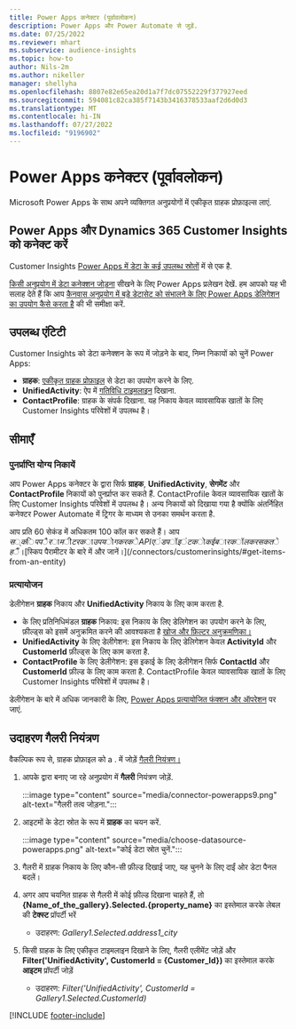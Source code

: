 ```yaml
---
title: Power Apps कनेक्टर (पूर्वावलोकन)
description: Power Apps और Power Automate से जुड़ें.
ms.date: 07/25/2022
ms.reviewer: mhart
ms.subservice: audience-insights
ms.topic: how-to
author: Nils-2m
ms.author: nikeller
manager: shellyha
ms.openlocfilehash: 8807e82e65ea20d1a7f7dc07552229f377927eed
ms.sourcegitcommit: 594081c82ca385f7143b3416378533aaf2d6d0d3
ms.translationtype: MT
ms.contentlocale: hi-IN
ms.lasthandoff: 07/27/2022
ms.locfileid: "9196902"
---
```

# <a name="power-apps-connector-preview"></a>Power Apps कनेक्टर (पूर्वावलोकन)

Microsoft Power Apps के साथ अपने व्यक्तिगत अनुप्रयोगों में एकीकृत ग्राहक प्रोफ़ाइल्स लाएं.

## <a name="connect-power-apps-and-dynamics-365-customer-insights"></a>Power Apps और Dynamics 365 Customer Insights को कनेक्ट करें

Customer Insights [Power Apps में डेटा के कई उपलब्ध स्रोतों](/powerapps/maker/canvas-apps/working-with-data-sources) में से एक है.

[किसी अनुप्रयोग में डेटा कनेक्शन जोड़ना](/powerapps/maker/canvas-apps/add-data-connection) सीखने के लिए Power Apps प्रलेखन देखें. हम आपको यह भी सलाह देते हैं कि आप [कैनवास अनुप्रयोग में बड़े डेटासेट को संभालने के लिए Power Apps डेलिगेशन का उपयोग कैसे करता है](/powerapps/maker/canvas-apps/delegation-overview) की भी समीक्षा करें.

## <a name="available-entities"></a>उपलब्ध एंटिटी

Customer Insights को डेटा कनेक्शन के रूप में जोड़ने के बाद, निम्न निकायों को चुनें Power Apps:

- **ग्राहक**: [एकीकृत ग्राहक प्रोफ़ाइल](customer-profiles.md) से डेटा का उपयोग करने के लिए.
- **UnifiedActivity**: ऐप में [गतिविधि टाइमलाइन](activities.md) दिखाना.
- **ContactProfile**: ग्राहक के संपर्क दिखाना. यह निकाय केवल व्यावसायिक खातों के लिए Customer Insights परिवेशों में उपलब्ध है।

## <a name="limitations"></a>सीमाएँ

### <a name="retrievable-entities"></a>पुनर्प्राप्ति योग्य निकायें

आप Power Apps कनेक्टर के द्वारा सिर्फ **ग्राहक**, **UnifiedActivity**, **सेगमेंट** और **ContactProfile** निकायों को पुनर्प्राप्त कर सकते हैं. ContactProfile केवल व्यावसायिक खातों के लिए Customer Insights परिवेशों में उपलब्ध है। अन्य निकायों को दिखाया गया है क्योंकि अंतर्निहित कनेक्टर Power Automate में ट्रिगर के माध्यम से उनका समर्थन करता है.

आप प्रति 60 सेकंड में अधिकतम 100 कॉल कर सकते हैं। आप $स्किप पैरामीटर का उपयोग करके API एंडपॉइंट को कई बार कॉल कर सकते हैं। [$स्किप पैरामीटर के बारे में और जानें।](/connectors/customerinsights/#get-items-from-an-entity)

### <a name="delegation"></a>प्रत्यायोजन

डेलीगेशन **ग्राहक** निकाय और **UnifiedActivity** निकाय के लिए काम करता है.

- के लिए प्रतिनिधिमंडल **ग्राहक** निकाय: इस निकाय के लिए डेलिगेशन का उपयोग करने के लिए, फ़ील्ड्स को इसमें अनुक्रमित करने की आवश्यकता है [खोज और फ़िल्टर अनुक्रमणिका।](search-filter-index.md)  
- **UnifiedActivity** के लिए डेलीगेशन: इस निकाय के लिए डेलिगेशन केवल **ActivityId** और **CustomerId** फ़ील्ड्स के लिए काम करता है.  
- **ContactProfile** के लिए डेलीगेशन: इस इकाई के लिए डेलीगेशन सिर्फ **ContactId** और **CustomerId** फ़ील्ड के लिए काम करता है. ContactProfile केवल व्यावसायिक खातों के लिए Customer Insights परिवेशों में उपलब्ध है।

डेलीगेशन के बारे में अधिक जानकारी के लिए, [Power Apps प्रत्यायोजित फंक्शन और ऑपरेशन](/powerapps/maker/canvas-apps/delegation-overview) पर जाएं.

## <a name="example-gallery-control"></a>उदाहरण गैलरी नियंत्रण

वैकल्पिक रूप से, ग्राहक प्रोफ़ाइल को a . में जोड़ें [गैलरी नियंत्रण।](/powerapps/maker/canvas-apps/add-gallery)

1. आपके द्वारा बनाए जा रहे अनुप्रयोग में **गैलरी** नियंत्रण जोड़ें.
  
   :::image type="content" source="media/connector-powerapps9.png" alt-text="गैलरी तत्व जोड़ना.":::

1. आइटमों के डेटा स्रोत के रूप में **ग्राहक** का चयन करें.

   :::image type="content" source="media/choose-datasource-powerapps.png" alt-text="कोई डेटा स्रोत चुनें.":::

1. गैलरी में ग्राहक निकाय के लिए कौन-सी फ़ील्ड दिखाई जाए, यह चुनने के लिए दाईं ओर डेटा पैनल बदलें।

1. अगर आप चयनित ग्राहक से गैलरी में कोई फ़ील्ड दिखाना चाहते हैं, तो **{Name_of_the_gallery}.Selected.{property_name}** का इस्तेमाल करके लेबल की **टेक्स्ट** प्रॉपर्टी भरें  
    - उदाहरण: _Gallery1.Selected.address1_city_

1. किसी ग्राहक के लिए एकीकृत टाइमलाइन दिखाने के लिए, गैलरी एलीमेंट जोड़ें और **Filter('UnifiedActivity', CustomerId = {Customer_Id})** का इस्तेमाल करके **आइटम** प्रॉपर्टी जोड़ें  
    - उदाहरण: _Filter('UnifiedActivity', CustomerId = Gallery1.Selected.CustomerId)_

[!INCLUDE [footer-include](includes/footer-banner.md)]
